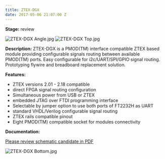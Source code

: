 ```yaml
---
title: ZTEX-DGX
date: 2017-05-06 21:07:00 Z
---
```


**Stage:** review

![ZTEX-DGX Angle.jpg](/uploads/ZTEX-DGX/ZTEX-DGX%20Angle.jpg)
![ZTEX-DGX Top.jpg](/uploads/ZTEX-DGX/ZTEX-DGX%20Top.jpg)

**Description:**
ZTEX­-DGX is a PMOD(TM) interface compatible ZTEX based module providing configurable signals routing between available PMOD(TM) ports. Easy configurable for i2c/UART/SPI/GPIO signal routing. Prototyping fly­wire and bread­board replacement solution.

**Features:**
* ZTEX versions 2.01 - 2.18 compatible
* direct FPGA ­signal routing configuration
* Simultaneous power from USB or ZTEX
* embedded JTAG over FTDI programming interface
* Selectable by jumper option to use both ports of FT2232H as UART
* standard VHDL/Verilog configurable signal routing
* ZTEX rails compatible pinout
* Eight PMOD(TM) compatible socket for modules connectivity

**Documentation:**

[Please review schematic candidate in PDF](/uploads/ZTEX-DGX/ZTEX-DGX%20r1%20Scheme.PDF)

![ZTEX-DGX Bottom.jpg](/uploads/ZTEX-DGX/ZTEX-DGX%20Bottom.jpg)